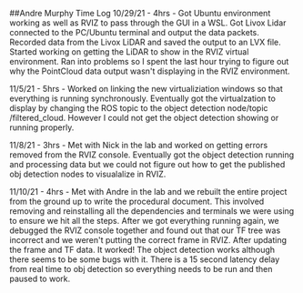 ##Andre Murphy Time Log
10/29/21 - 4hrs - Got Ubuntu environment working as well as RVIZ to pass through the GUI in a WSL. Got Livox Lidar connected to the PC/Ubuntu terminal and output the data packets. Recorded data from the Livox LiDAR and saved the output to an LVX file. Started working on getting the LiDAR to show in the RVIZ virtual environment. Ran into problems so I spent the last hour trying to figure out why the PointCloud data output wasn't displaying in the RVIZ environment.

11/5/21 - 5hrs - Worked on linking the new virtualiziation windows so that everything is running synchronously. Eventually got the virtualzation to display by changing the ROS topic to the object detection node/topic /filtered_cloud. However I could not get the object detection showing or running properly.

11/8/21 - 3hrs - Met with Nick in the lab and worked on getting errors removed from the RVIZ console. Eventually got the object detection running and processing data but we could not figure out how to get the published obj detection nodes to visualalize in RVIZ.

11/10/21 - 4hrs - Met with Andre in the lab and we rebuilt the entire project from the ground up to write the procedural document. This involved removing and reinstalling all the dependencies and terminals we were using to ensure we hit all the steps. After we got everything running again, we debugged the RVIZ console together and found out that our TF tree was incorrect and we weren't putting the correct frame in RVIZ. After updating the frame and TF data. It worked! The object detection works although there seems to be some bugs with it. There is a 15 second latency delay from real time to obj detection so everything needs to be run and then paused to work.
